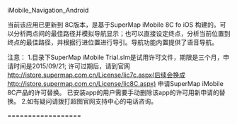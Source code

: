 iMobile_Navigation_Android

当前该应用已更新到 8C版本，是基于SuperMap iMobile 8C fo iOS 构建的。可以分析两点间的最佳路径并模拟导航显示；也可以直接设定终点，分析当前位置到终点的最佳路径，并根据行进位置进行导引。导航功能内置提供了语音导航。

注意： 1.目录下SuperMap iMobile Trial.slm是试用许可文件，期限是三个月，申请时间是2015/09/21; 许可过期后，请到官网 http://istore.supermap.com.cn/License/lic7c.aspx(后续会换成http://istore.supermap.com.cn/License/lic8C.aspx) 申请SuperMap iMobile 8C产品的许可替换。 已安装app的用户需要手动删除该app的许可用新申请的替换。 2.如有疑问请拨打超图官网支持中心的电话咨询。


==================
